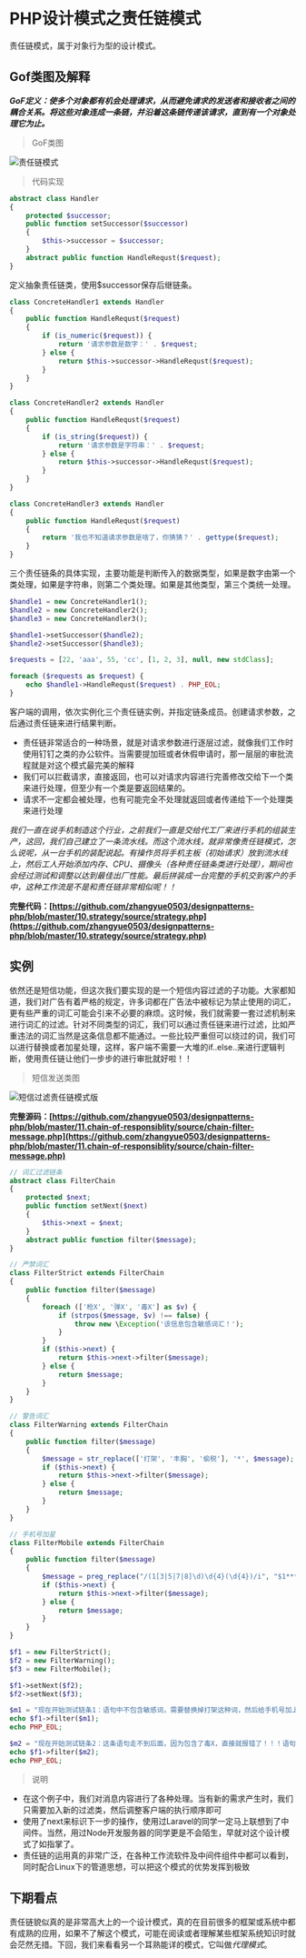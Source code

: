 # PHP设计模式之责任链模式

责任链模式，属于对象行为型的设计模式。

## Gof类图及解释

***GoF定义：使多个对象都有机会处理请求，从而避免请求的发送者和接收者之间的耦合关系。将这些对象连成一条链，并沿着这条链传递该请求，直到有一个对象处理它为止。***

> GoF类图

![责任链模式](https://raw.githubusercontent.com/zhangyue0503/designpatterns-php/master/11.chain-of-responsiblity/img/chain.jpg)


> 代码实现

```php
abstract class Handler
{
    protected $successor;
    public function setSuccessor($successor)
    {
        $this->successor = $successor;
    }
    abstract public function HandleRequst($request);
}
```

定义抽象责任链类，使用$successor保存后继链条。

```php
class ConcreteHandler1 extends Handler
{
    public function HandleRequst($request)
    {
        if (is_numeric($request)) {
            return '请求参数是数字：' . $request;
        } else {
            return $this->successor->HandleRequst($request);
        }
    }
}

class ConcreteHandler2 extends Handler
{
    public function HandleRequst($request)
    {
        if (is_string($request)) {
            return '请求参数是字符串：' . $request;
        } else {
            return $this->successor->HandleRequst($request);
        }
    }
}

class ConcreteHandler3 extends Handler
{
    public function HandleRequst($request)
    {
        return '我也不知道请求参数是啥了，你猜猜？' . gettype($request);
    }
}
```

三个责任链条的具体实现，主要功能是判断传入的数据类型，如果是数字由第一个类处理，如果是字符串，则第二个类处理。如果是其他类型，第三个类统一处理。

```php
$handle1 = new ConcreteHandler1();
$handle2 = new ConcreteHandler2();
$handle3 = new ConcreteHandler3();

$handle1->setSuccessor($handle2);
$handle2->setSuccessor($handle3);

$requests = [22, 'aaa', 55, 'cc', [1, 2, 3], null, new stdClass];

foreach ($requests as $request) {
    echo $handle1->HandleRequst($request) . PHP_EOL;
}
```

客户端的调用，依次实例化三个责任链实例，并指定链条成员。创建请求参数，之后通过责任链来进行结果判断。

- 责任链非常适合的一种场景，就是对请求参数进行逐层过滤，就像我们工作时使用钉钉之类的办公软件。当需要提加班或者休假申请时，那一层层的审批流程就是对这个模式最完美的解释
- 我们可以拦截请求，直接返回，也可以对请求内容进行完善修改交给下一个类来进行处理，但至少有一个类是要返回结果的。
- 请求不一定都会被处理，也有可能完全不处理就返回或者传递给下一个处理类来进行处理

*我们一直在说手机制造这个行业，之前我们一直是交给代工厂来进行手机的组装生产，这回，我们自己建立了一条流水线。而这个流水线，就非常像责任链模式，怎么说呢，从一台手机的装配说起。有操作员将手机主板（初始请求）放到流水线上，然后工人开始添加内存、CPU、摄像头（各种责任链条类进行处理），期间也会经过测试和调整以达到最佳出厂性能。最后拼装成一台完整的手机交到客户的手中，这种工作流是不是和责任链非常相似呢！！*

**完整代码：[https://github.com/zhangyue0503/designpatterns-php/blob/master/10.strategy/source/strategy.php](https://github.com/zhangyue0503/designpatterns-php/blob/master/10.strategy/source/strategy.php)**

## 实例

依然还是短信功能，但这次我们要实现的是一个短信内容过滤的子功能。大家都知道，我们对广告有着严格的规定，许多词都在广告法中被标记为禁止使用的词汇，更有些严重的词汇可能会引来不必要的麻烦。这时候，我们就需要一套过滤机制来进行词汇的过滤。针对不同类型的词汇，我们可以通过责任链来进行过滤，比如严重违法的词汇当然是这条信息都不能通过。一些比较严重但可以绕过的词，我们可以进行替换或者加星处理，这样，客户端不需要一大堆的if..else..来进行逻辑判断，使用责任链让他们一步步的进行审批就好啦！！

> 短信发送类图

![短信过滤责任链模式版](https://raw.githubusercontent.com/zhangyue0503/designpatterns-php/master/11.chain-of-responsiblity/img/chain-filter-message.jpg)


**完整源码：[https://github.com/zhangyue0503/designpatterns-php/blob/master/11.chain-of-responsiblity/source/chain-filter-message.php](https://github.com/zhangyue0503/designpatterns-php/blob/master/11.chain-of-responsiblity/source/chain-filter-message.php)**

```php
// 词汇过滤链条
abstract class FilterChain
{
    protected $next;
    public function setNext($next)
    {
        $this->next = $next;
    }
    abstract public function filter($message);
}

// 严禁词汇
class FilterStrict extends FilterChain
{
    public function filter($message)
    {
        foreach (['枪X', '弹X', '毒X'] as $v) {
            if (strpos($message, $v) !== false) {
                throw new \Exception('该信息包含敏感词汇！');
            }
        }
        if ($this->next) {
            return $this->next->filter($message);
        } else {
            return $message;
        }
    }
}

// 警告词汇
class FilterWarning extends FilterChain
{
    public function filter($message)
    {
        $message = str_replace(['打架', '丰胸', '偷税'], '*', $message);
        if ($this->next) {
            return $this->next->filter($message);
        } else {
            return $message;
        }
    }
}

// 手机号加星
class FilterMobile extends FilterChain
{
    public function filter($message)
    {
        $message = preg_replace("/(1[3|5|7|8]\d)\d{4}(\d{4})/i", "$1****$2", $message);
        if ($this->next) {
            return $this->next->filter($message);
        } else {
            return $message;
        }
    }
}

$f1 = new FilterStrict();
$f2 = new FilterWarning();
$f3 = new FilterMobile();

$f1->setNext($f2);
$f2->setNext($f3);

$m1 = "现在开始测试链条1：语句中不包含敏感词，需要替换掉打架这种词，然后给手机号加上星：13333333333，这样的数据才可以对外展示哦";
echo $f1->filter($m1);
echo PHP_EOL;

$m2 = "现在开始测试链条2：这条语句走不到后面，因为包含了毒X，直接就报错了！！！语句中不包含敏感词，需要替换掉打架这种词，然后给手机号加上星：13333333333，这样的数据才可以对外展示哦";
echo $f1->filter($m2);
echo PHP_EOL;

```

> 说明

- 在这个例子中，我们对消息内容进行了各种处理。当有新的需求产生时，我们只需要加入新的过滤类，然后调整客户端的执行顺序即可
- 使用了next来标识下一步的操作，使用过Laravel的同学一定马上联想到了中间件。当然，用过Node开发服务器的同学更是不会陌生，早就对这个设计模式了如指掌了。
- 责任链的运用真的非常广泛，在各种工作流软件及中间件组件中都可以看到，同时配合Linux下的管道思想，可以把这个模式的优势发挥到极致

## 下期看点

责任链貌似真的是非常高大上的一个设计模式，真的在目前很多的框架或系统中都有成熟的应用，如果不了解这个模式，可能在阅读或者理解某些框架系统知识时就会茫然无措。下回，我们来看看另一个耳熟能详的模式，它叫做*代理模式*。